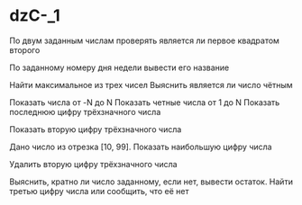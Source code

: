 # dzC-_1
По двум заданным числам проверять является ли первое квадратом второго
  
По заданному номеру дня недели вывести его название
    
Найти максимальное из трех чисел
Выяснить является ли число чётным
    
Показать числа от -N до N
Показать четные числа от 1 до N
Показать последнюю цифру трёхзначного числа
    
Показать вторую цифру трёхзначного числа

Дано число из отрезка [10, 99]. Показать наибольшую цифру числа
    
Удалить вторую цифру трёхзначного числа
    
Выяснить, кратно ли число заданному, если нет, вывести остаток.
Найти третью цифру числа или сообщить, что её нет

